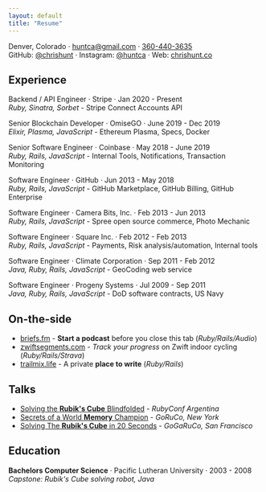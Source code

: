 ```yaml
---
layout: default
title: "Resume"
---
```


Denver, Colorado &middot;
[huntca@gmail.com](mailto:huntca@gmail.com) &middot;
[360-440-3635](tel:360-440-3635)<br/>
GitHub: [@chrishunt](https://github.com/chrishunt) &middot;
Instagram: [@huntca](https://www.instagram.com/huntca) &middot;
Web: [chrishunt.co](http://www.chrishunt.co)

## Experience

Backend / API Engineer &middot; <span class='highlight'>Stripe</span> &middot; Jan 2020 - Present<br/>
*Ruby, Sinatra, Sorbet* - Stripe Connect Accounts API

Senior Blockchain Developer &middot; <span class='highlight'>OmiseGO</span> &middot; June 2019 - Dec 2019<br/>
*Elixir, Plasma, JavaScript* - Ethereum Plasma, Specs, Docker

Senior Software Engineer &middot; <span class='highlight'>Coinbase</span> &middot; May 2018 - June 2019<br/>
*Ruby, Rails, JavaScript* - Internal Tools, Notifications, Transaction Monitoring

Software Engineer &middot; <span class='highlight'>GitHub</span> &middot; Jun 2013 - May 2018<br/>
*Ruby, Rails, JavaScript* - GitHub Marketplace, GitHub Billing, GitHub Enterprise

Software Engineer &middot; <span class='highlight'>Camera Bits, Inc.</span> &middot; Feb 2013 - Jun 2013<br/>
*Ruby, Rails, JavaScript* - Spree open source commerce, Photo Mechanic

Software Engineer &middot; <span class='highlight'>Square Inc.</span> &middot; Feb 2012 - Feb 2013<br/>
*Ruby, Rails, JavaScript* - Payments, Risk analysis/automation, Internal tools

Software Engineer &middot; <span class='highlight'>Climate Corporation</span> &middot; Sep 2011 - Feb 2012<br/>
*Java, Ruby, Rails, JavaScript* - GeoCoding web service

Software Engineer &middot; <span class='highlight'>Progeny Systems</span> &middot; Jul 2009 - Sep 2011<br/>
*Java, Ruby, Rails, JavaScript* - DoD software contracts, US Navy

## On-the-side
- [briefs.fm](https://www.briefs.fm) - **Start a podcast** before you close this tab (*Ruby/Rails/Audio*)
- [zwiftsegments.com](https://www.zwiftsegments.com) - *Track your progress* on Zwift indoor cycling (*Ruby/Rails/Strava*)
- [trailmix.life](https://www.trailmix.life) - A private **place to write** (*Ruby/Rails*)

## Talks

- [Solving the **Rubik's Cube** Blindfolded](http://www.chrishunt.co/talks/2014/10/24/solving_the_rubiks_cube_blindfolded.html) - *RubyConf Argentina*
- [Secrets of a World **Memory** Champion](http://www.chrishunt.co/talks/2014/04/25/secrets_of_a_world_memory_champion.html) - *GoRuCo, New York*
- [Solving The **Rubik's Cube** in 20 Seconds](http://www.chrishunt.co/talks/2013/09/20/solving_the_rubiks_cube_in_20_seconds.html) - *GoGaRuCo, San Francisco*

## Education

**Bachelors Computer Science** &middot; Pacific Lutheran University &middot; 2003 - 2008
*Capstone: Rubik's Cube solving robot, Java*
